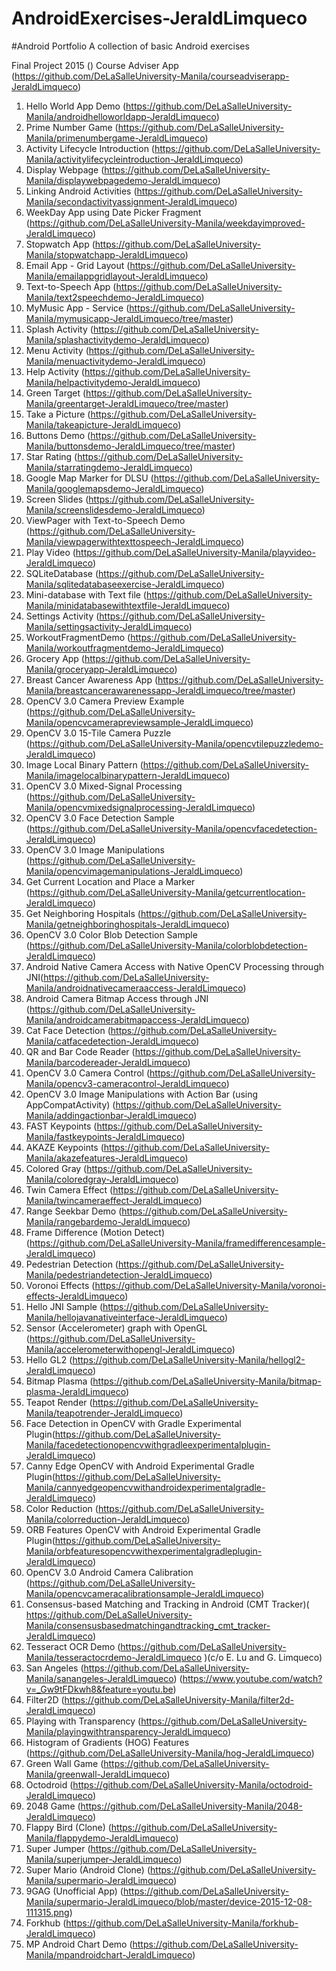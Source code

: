# AndroidExercises-JeraldLimqueco

#Android Portfolio
A collection of basic Android exercises

Final Project 2015 ()
Course Adviser App (https://github.com/DeLaSalleUniversity-Manila/courseadviserapp-JeraldLimqueco)

1.	Hello World App Demo (https://github.com/DeLaSalleUniversity-Manila/androidhelloworldapp-JeraldLimqueco)
2.	Prime Number Game (https://github.com/DeLaSalleUniversity-Manila/primenumbergame-JeraldLimqueco)
3.	Activity Lifecycle Introduction (https://github.com/DeLaSalleUniversity-Manila/activitylifecycleintroduction-JeraldLimqueco)
4.	Display Webpage (https://github.com/DeLaSalleUniversity-Manila/displaywebpagedemo-JeraldLimqueco)
5.	Linking Android Activities (https://github.com/DeLaSalleUniversity-Manila/secondactivityassignment-JeraldLimqueco)
6.	WeekDay App using Date Picker Fragment (https://github.com/DeLaSalleUniversity-Manila/weekdayimproved-JeraldLimqueco)
7.	Stopwatch App (https://github.com/DeLaSalleUniversity-Manila/stopwatchapp-JeraldLimqueco)
8.	Email App - Grid Layout (https://github.com/DeLaSalleUniversity-Manila/emailappgridlayout-JeraldLimqueco)
9.	Text-to-Speech App (https://github.com/DeLaSalleUniversity-Manila/text2speechdemo-JeraldLimqueco)
10.	MyMusic App - Service (https://github.com/DeLaSalleUniversity-Manila/mymusicapp-JeraldLimqueco/tree/master)
11.	Splash Activity (https://github.com/DeLaSalleUniversity-Manila/splashactivitydemo-JeraldLimqueco)
12.	Menu Activity (https://github.com/DeLaSalleUniversity-Manila/menuactivitydemo-JeraldLimqueco)
13.	Help Activity (https://github.com/DeLaSalleUniversity-Manila/helpactivitydemo-JeraldLimqueco)
14.	Green Target (https://github.com/DeLaSalleUniversity-Manila/greentarget-JeraldLimqueco/tree/master)
15.	Take a Picture (https://github.com/DeLaSalleUniversity-Manila/takeapicture-JeraldLimqueco)
16.	Buttons Demo (https://github.com/DeLaSalleUniversity-Manila/buttonsdemo-JeraldLimqueco/tree/master)
17.	Star Rating (https://github.com/DeLaSalleUniversity-Manila/starratingdemo-JeraldLimqueco)
18.	Google Map Marker for DLSU (https://github.com/DeLaSalleUniversity-Manila/googlemapsdemo-JeraldLimqueco)
19.	Screen Slides (https://github.com/DeLaSalleUniversity-Manila/screenslidesdemo-JeraldLimqueco)
20.	ViewPager with Text-to-Speech Demo (https://github.com/DeLaSalleUniversity-Manila/viewpagerwithtexttospeech-JeraldLimqueco)
21.	Play Video (https://github.com/DeLaSalleUniversity-Manila/playvideo-JeraldLimqueco)
22.	SQLiteDatabase (https://github.com/DeLaSalleUniversity-Manila/sqlitedatabaseexercise-JeraldLimqueco)
23.	Mini-database with Text file (https://github.com/DeLaSalleUniversity-Manila/minidatabasewithtextfile-JeraldLimqueco)
24.	Settings Activity (https://github.com/DeLaSalleUniversity-Manila/settingsactivity-JeraldLimqueco)
25.	WorkoutFragmentDemo (https://github.com/DeLaSalleUniversity-Manila/workoutfragmentdemo-JeraldLimqueco)
26.	Grocery App (https://github.com/DeLaSalleUniversity-Manila/groceryapp-JeraldLimqueco)
27.	Breast Cancer Awareness App (https://github.com/DeLaSalleUniversity-Manila/breastcancerawarenessapp-JeraldLimqueco/tree/master)
28.	OpenCV 3.0 Camera Preview Example (https://github.com/DeLaSalleUniversity-Manila/opencvcamerapreviewsample-JeraldLimqueco)
29.	OpenCV 3.0 15-Tile Camera Puzzle (https://github.com/DeLaSalleUniversity-Manila/opencvtilepuzzledemo-JeraldLimqueco)
30.	Image Local Binary Pattern (https://github.com/DeLaSalleUniversity-Manila/imagelocalbinarypattern-JeraldLimqueco)
31.	OpenCV 3.0 Mixed-Signal Processing (https://github.com/DeLaSalleUniversity-Manila/opencvmixedsignalprocessing-JeraldLimqueco)
32.	OpenCV 3.0 Face Detection Sample (https://github.com/DeLaSalleUniversity-Manila/opencvfacedetection-JeraldLimqueco)
33.	OpenCV 3.0 Image Manipulations (https://github.com/DeLaSalleUniversity-Manila/opencvimagemanipulations-JeraldLimqueco)
34.	Get Current Location and Place a Marker (https://github.com/DeLaSalleUniversity-Manila/getcurrentlocation-JeraldLimqueco)
35.	Get Neighboring Hospitals (https://github.com/DeLaSalleUniversity-Manila/getneighboringhospitals-JeraldLimqueco)
36.	OpenCV 3.0 Color Blob Detection Sample (https://github.com/DeLaSalleUniversity-Manila/colorblobdetection-JeraldLimqueco)
37.	Android Native Camera Access with Native OpenCV Processing through JNI(https://github.com/DeLaSalleUniversity-Manila/androidnativecameraaccess-JeraldLimqueco)
38.	Android Camera Bitmap Access through JNI (https://github.com/DeLaSalleUniversity-Manila/androidcamerabitmapaccess-JeraldLimqueco)
39.	Cat Face Detection (https://github.com/DeLaSalleUniversity-Manila/catfacedetection-JeraldLimqueco)
40.	QR and Bar Code Reader (https://github.com/DeLaSalleUniversity-Manila/barcodereader-JeraldLimqueco)
41.	OpenCV 3.0 Camera Control (https://github.com/DeLaSalleUniversity-Manila/opencv3-cameracontrol-JeraldLimqueco)
42.	OpenCV 3.0 Image Manipulations with Action Bar (using AppCompatActivity) (https://github.com/DeLaSalleUniversity-Manila/addingactionbar-JeraldLimqueco)
43.	FAST Keypoints (https://github.com/DeLaSalleUniversity-Manila/fastkeypoints-JeraldLimqueco)
44.	AKAZE Keypoints (https://github.com/DeLaSalleUniversity-Manila/akazefeatures-JeraldLimqueco)
45.	Colored Gray (https://github.com/DeLaSalleUniversity-Manila/coloredgray-JeraldLimqueco)
46.	Twin Camera Effect (https://github.com/DeLaSalleUniversity-Manila/twincameraeffect-JeraldLimqueco)
47.	Range Seekbar Demo (https://github.com/DeLaSalleUniversity-Manila/rangebardemo-JeraldLimqueco)
48.	Frame Difference (Motion Detect) (https://github.com/DeLaSalleUniversity-Manila/framedifferencesample-JeraldLimqueco)
49.	Pedestrian Detection (https://github.com/DeLaSalleUniversity-Manila/pedestriandetection-JeraldLimqueco)
50.	Voronoi Effects (https://github.com/DeLaSalleUniversity-Manila/voronoi-effects-JeraldLimqueco)
51.	Hello JNI Sample (https://github.com/DeLaSalleUniversity-Manila/hellojavanativeinterface-JeraldLimqueco)
52.	Sensor (Accelerometer) graph with OpenGL (https://github.com/DeLaSalleUniversity-Manila/accelerometerwithopengl-JeraldLimqueco)
53.	Hello GL2 (https://github.com/DeLaSalleUniversity-Manila/hellogl2-JeraldLimqueco)
54.	Bitmap Plasma (https://github.com/DeLaSalleUniversity-Manila/bitmap-plasma-JeraldLimqueco)
55.	Teapot Render (https://github.com/DeLaSalleUniversity-Manila/teapotrender-JeraldLimqueco)
56.	Face Detection in OpenCV with Gradle Experimental Plugin(https://github.com/DeLaSalleUniversity-Manila/facedetectionopencvwithgradleexperimentalplugin-JeraldLimqueco)
57.	Canny Edge OpenCV with Android Experimental Gradle Plugin(https://github.com/DeLaSalleUniversity-Manila/cannyedgeopencvwithandroidexperimentalgradle-JeraldLimqueco)
58.	Color Reduction (https://github.com/DeLaSalleUniversity-Manila/colorreduction-JeraldLimqueco)
59.	ORB Features OpenCV with Android Experimental Gradle Plugin(https://github.com/DeLaSalleUniversity-Manila/orbfeaturesopencvwithexperimentalgradleplugin-JeraldLimqueco)
60.	OpenCV 3.0 Android Camera Calibration (https://github.com/DeLaSalleUniversity-Manila/opencvcameracalibrationsample-JeraldLimqueco)
61.	 Consensus-based Matching and Tracking in Android (CMT Tracker)( https://github.com/DeLaSalleUniversity-Manila/consensusbasedmatchingandtracking_cmt_tracker-JeraldLimqueco)
62.	Tesseract OCR Demo (https://github.com/DeLaSalleUniversity-Manila/tesseractocrdemo-JeraldLimqueco )(c/o E. Lu and G. Limqueco) 
63.	San Angeles (https://github.com/DeLaSalleUniversity-Manila/sanangeles-JeraldLimqueco)   (https://www.youtube.com/watch?v=_Gw9tFDkwh8&feature=youtu.be)
64.	Filter2D (https://github.com/DeLaSalleUniversity-Manila/filter2d-JeraldLimqueco)
65.	Playing with Transparency (https://github.com/DeLaSalleUniversity-Manila/playingwithtransparency-JeraldLimqueco)
66.	Histogram of Gradients (HOG) Features (https://github.com/DeLaSalleUniversity-Manila/hog-JeraldLimqueco)
67.	Green Wall Game (https://github.com/DeLaSalleUniversity-Manila/greenwall-JeraldLimqueco)
68.	Octodroid (https://github.com/DeLaSalleUniversity-Manila/octodroid-JeraldLimqueco)
69.	2048 Game (https://github.com/DeLaSalleUniversity-Manila/2048-JeraldLimqueco)
70.	Flappy Bird (Clone) (https://github.com/DeLaSalleUniversity-Manila/flappydemo-JeraldLimqueco) 
71.	Super Jumper (https://github.com/DeLaSalleUniversity-Manila/superjumper-JeraldLimqueco)
72.	Super Mario (Android Clone) (https://github.com/DeLaSalleUniversity-Manila/supermario-JeraldLimqueco)
73.	9GAG (Unofficial App) (https://github.com/DeLaSalleUniversity-Manila/supermario-JeraldLimqueco/blob/master/device-2015-12-08-111315.png)
74.	Forkhub (https://github.com/DeLaSalleUniversity-Manila/forkhub-JeraldLimqueco)
75.	MP Android Chart Demo (https://github.com/DeLaSalleUniversity-Manila/mpandroidchart-JeraldLimqueco)



